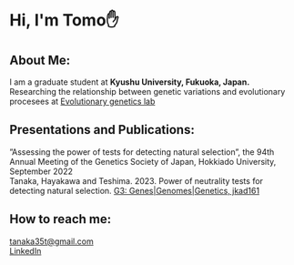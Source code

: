 # Hi, I'm Tomo✋

## About Me:
I am a graduate student at **Kyushu University, Fukuoka, Japan.**  
Researching the relationship between genetic variations and evolutionary procesees at [Evolutionary genetics lab](http://www.biology.kyushu-u.ac.jp/~kteshima/)

## Presentations and Publications:
”Assessing the power of tests for detecting natural selection”, the 94th Annual Meeting of the Genetics Society of Japan, Hokkiado University, September 2022  
Tanaka, Hayakawa and Teshima. 2023. Power of neutrality tests for detecting natural selection. [G3: Genes|Genomes|Genetics, jkad161](https://doi.org/10.1093/g3journal/jkad161)  



## How to reach me:
tanaka35t@gmail.com  
[LinkedIn](www.linkedin.com/in/ttomo3535)


<!--
**ttomo3535/ttomo3535** is a ✨ _special_ ✨ repository because its `README.md` (this file) appears on your GitHub profile.

Here are some ideas to get you started:

- 🔭 I’m currently working on ...
- 🌱 I’m currently learning ...
- 👯 I’m looking to collaborate on ...
- 🤔 I’m looking for help with ...
- 💬 Ask me about ...
- 📫 How to reach me: ...
- 😄 Pronouns: ...
- ⚡ Fun fact: ...
-->
